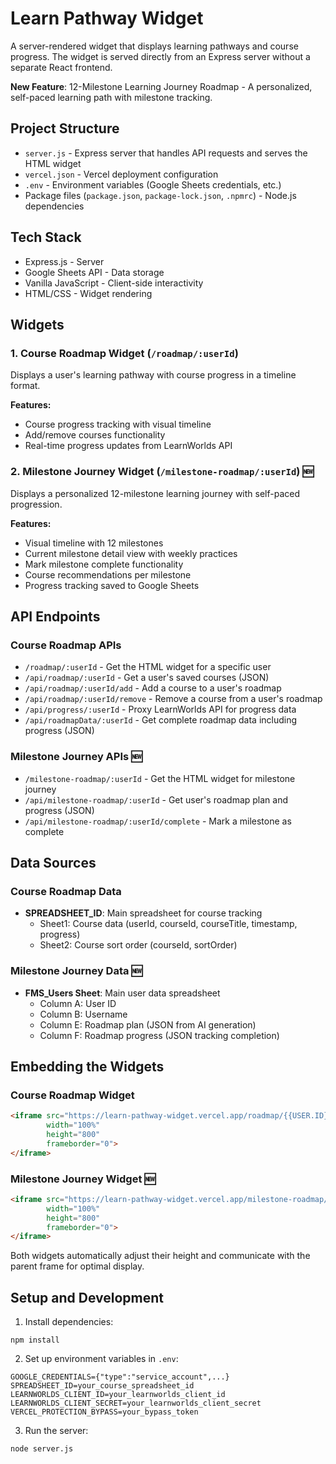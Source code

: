 # Learn Pathway Widget

A server-rendered widget that displays learning pathways and course progress. The widget is served directly from an Express server without a separate React frontend.

**New Feature**: 12-Milestone Learning Journey Roadmap - A personalized, self-paced learning path with milestone tracking.

## Project Structure

- `server.js` - Express server that handles API requests and serves the HTML widget
- `vercel.json` - Vercel deployment configuration
- `.env` - Environment variables (Google Sheets credentials, etc.)
- Package files (`package.json`, `package-lock.json`, `.npmrc`) - Node.js dependencies

## Tech Stack

- Express.js - Server
- Google Sheets API - Data storage
- Vanilla JavaScript - Client-side interactivity
- HTML/CSS - Widget rendering


## Widgets

### 1. Course Roadmap Widget (`/roadmap/:userId`)
Displays a user's learning pathway with course progress in a timeline format.

**Features:**
- Course progress tracking with visual timeline
- Add/remove courses functionality
- Real-time progress updates from LearnWorlds API

### 2. Milestone Journey Widget (`/milestone-roadmap/:userId`) 🆕
Displays a personalized 12-milestone learning journey with self-paced progression.

**Features:**
- Visual timeline with 12 milestones
- Current milestone detail view with weekly practices
- Mark milestone complete functionality
- Course recommendations per milestone
- Progress tracking saved to Google Sheets



## API Endpoints

### Course Roadmap APIs
- `/roadmap/:userId` - Get the HTML widget for a specific user
- `/api/roadmap/:userId` - Get a user's saved courses (JSON)
- `/api/roadmap/:userId/add` - Add a course to a user's roadmap
- `/api/roadmap/:userId/remove` - Remove a course from a user's roadmap
- `/api/progress/:userId` - Proxy LearnWorlds API for progress data
- `/api/roadmapData/:userId` - Get complete roadmap data including progress (JSON)

### Milestone Journey APIs 🆕
- `/milestone-roadmap/:userId` - Get the HTML widget for milestone journey
- `/api/milestone-roadmap/:userId` - Get user's roadmap plan and progress (JSON)
- `/api/milestone-roadmap/:userId/complete` - Mark a milestone as complete

## Data Sources

### Course Roadmap Data
- **SPREADSHEET_ID**: Main spreadsheet for course tracking
  - Sheet1: Course data (userId, courseId, courseTitle, timestamp, progress)
  - Sheet2: Course sort order (courseId, sortOrder)

### Milestone Journey Data 🆕
- **FMS_Users Sheet**: Main user data spreadsheet
  - Column A: User ID
  - Column B: Username
  - Column E: Roadmap plan (JSON from AI generation)
  - Column F: Roadmap progress (JSON tracking completion)


## Embedding the Widgets

### Course Roadmap Widget
```html
<iframe src="https://learn-pathway-widget.vercel.app/roadmap/{{USER.ID}}?username={{USER.USERNAME}}" 
        width="100%" 
        height="800" 
        frameborder="0">
</iframe>
```

### Milestone Journey Widget 🆕
```html
<iframe src="https://learn-pathway-widget.vercel.app/milestone-roadmap/{{USER.ID}}?username={{USER.USERNAME}}" 
        width="100%" 
        height="800" 
        frameborder="0">
</iframe>
```

Both widgets automatically adjust their height and communicate with the parent frame for optimal display.

## Setup and Development

1. Install dependencies:
```
npm install
```

2. Set up environment variables in `.env`:
```
GOOGLE_CREDENTIALS={"type":"service_account",...}
SPREADSHEET_ID=your_course_spreadsheet_id
LEARNWORLDS_CLIENT_ID=your_learnworlds_client_id
LEARNWORLDS_CLIENT_SECRET=your_learnworlds_client_secret
VERCEL_PROTECTION_BYPASS=your_bypass_token
```

3. Run the server:
```
node server.js
```


